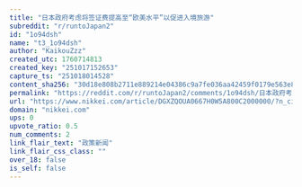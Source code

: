 ```yaml
---
title: "日本政府考虑将签证费提高至“欧美水平”以促进入境旅游"
subreddit: "r/runtoJapan2"
id: "1o94dsh"
name: "t3_1o94dsh"
author: "KaikouZzz"
created_utc: 1760714813
created_key: "251017152653"
capture_ts: "251018014528"
content_sha256: "30d18e808b2711e889214e04386c9a7fe036aa42459f0179e563e8f9569f012d"
permalink: "https://reddit.com/r/runtoJapan2/comments/1o94dsh/日本政府考虑将签证费提高至欧美水平以促进入境旅游/"
url: "https://www.nikkei.com/article/DGXZQOUA0667H0W5A800C2000000/?n_cid=SNSTW005"
domain: "nikkei.com"
ups: 0
upvote_ratio: 0.5
num_comments: 2
link_flair_text: "政策新闻"
link_flair_css_class: ""
over_18: false
is_self: false
---
```


